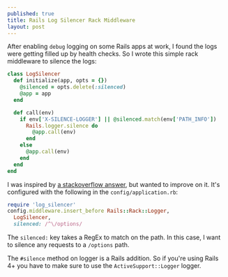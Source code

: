 ```yaml
---
published: true
title: Rails Log Silencer Rack Middleware
layout: post
---
```


After enabling `debug` logging on some Rails apps at work, I found the logs
were getting filled up by health checks. So I wrote this simple rack middleware
to silence the logs:

```ruby
class LogSilencer
  def initialize(app, opts = {})
    @silenced = opts.delete(:silenced)
    @app = app
  end

  def call(env)
    if env['X-SILENCE-LOGGER'] || @silenced.match(env['PATH_INFO'])
      Rails.logger.silence do
        @app.call(env)
      end
    else
      @app.call(env)
    end
  end
end
```

I was inspired by [a stackoverflow answer](http://stackoverflow.com/a/10310064), but wanted to improve on it. It's
configured with the following in the `config/application.rb`:

```ruby
require 'log_silencer'
config.middleware.insert_before Rails::Rack::Logger,
  LogSilencer,
  silenced: /^\/options/

```

The `silenced:` key takes a RegEx to match on the path. In this case, I want to
silence any requests to a `/options` path.

The `#silence` method on logger is a Rails addition. So if you're using Rails
4+ you have to make sure to use the `ActiveSupport::Logger` logger.
